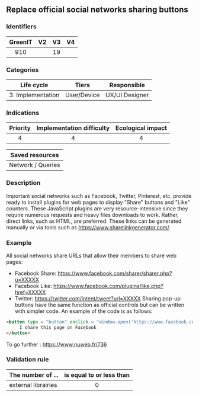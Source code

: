 ## Replace official social networks sharing buttons 

### Identifiers

| GreenIT |  V2  |  V3  |  V4  |
|:-------:|:----:|:----:|:----:|
|   910   |   | 19  |      |

### Categories

| Life cycle |  Tiers  |  Responsible  |
|:---------:|:----:|:----:|
| 3. Implementation | User/Device | UX/UI Designer |

### Indications

| Priority |      Implementation difficulty       |  Ecological impact    |
|:-------------------:|:-------------------------:|:---------------------:|
| 4 | 4 | 4 |

|Saved resources                                    |
|:----------------------------------------------------------:|
|  Network / Queries  |

### Description

Important social networks such as Facebook, Twitter, Pinterest, etc. provide ready to install plugins for web pages
to display "Share" buttons and "Like" counters. These JavaScript plugins are very resource-intensive since they require numerous requests and heavy files downloads to work. Rather, direct links, such as HTML, are preferred.
These links can be generated manually or via tools such as https://www.sharelinkgenerator.com/.

### Example

All social networks share URLs that allow their members to share web pages:
  - Facebook Share: https://www.facebook.com/sharer/sharer.php?u=XXXXX
  - Facebook Like: https://www.facebook.com/plugins/like.php?href=XXXXX
  - Twitter: https://twitter.com/intent/tweet?url=XXXXX
Sharing pop-up buttons have the same function as official controls but can be written with simpler code. An example of the code is as follows: 
 
```html
<button type = "button" onclick = "window.open('https://www.facebook.com/sharer/sharer.php?u=XXXXX', '', 'menubar=no, toolbar=no, resizable= yes, scrollbars=yes, height=500, width=700')">
     I share this page on Facebook
</button>
```
To go further :
https://www.nuweb.fr/736



### Validation rule

| The number of ...     | is equal to or less than   | 
|-------------------|:-------------------------:|
| external librairies  | 0  |
